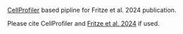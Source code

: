 [CellProfiler](https://github.com/CellProfiler/CellProfiler) based pipline for Fritze et al. 2024 publication.

Please cite CellProfiler and [Fritze et al. 2024]() if used.
